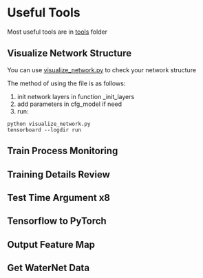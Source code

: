 # Useful Tools 

Most useful tools are in [tools](../tools/) folder

## Visualize Network Structure

You can use [visualize_network.py](../tools/visualize_network.py)  to check your network structure 

The method of using the file is as follows:

1. init network layers in function _init_layers
2. add parameters in cfg_model if need
3. run:

```
python visualize_network.py
tensorboard --logdir run
```



## Train Process Monitoring



## Training Details Review



## Test Time Argument x8 



## Tensorflow to PyTorch



## Output Feature Map



## Get WaterNet Data










